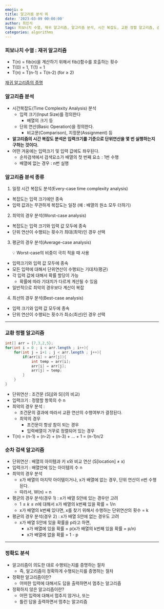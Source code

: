 ```yaml
---
emoji: ⚙️
title: 알고리즘 분석 외
date: '2023-03-09 00:00:00'
author: 최민석
tags: 피보나치 수열, 재귀 알고리즘, 알고리즘 분석, 시간 복잡도, 교환 정렬 알고리즘, 순차 검색 알고리즘, 정확도 분석
categories: algorithms
---
```

### 피보나치 수열 : 재귀 알고리즘

- T(n) = fib(n)을 계산하기 위해서 fib()함수를 호출하는 횟수
- T(0) = 1, T(1) = 1
- T(n) = T(n-1) + T(n-2) (for ≥ 2)

[재귀 알고리즘의 증명](https://baechu-story.tistory.com/9)

### 알고리즘 분석

- 시간복잡도(Time Complexity Analysis) 분석
  - 입력 크기(Input Size)를 정의한다
    - 배열의 크기 등
  - 단위 연산(Basic Operation)을 정의한다.
    - 비교문(Comparison), 지정문(Assignment) 등
- **알고리즘의 시간 복잡도 분석은 입력크기를 기준으로 단위연산을 몇 번 실행하는지 구하는 것이다.**
- 어떤 겨웅에는 입력크기 및 입력 값에도 좌우된다.
  - 순차검색에서 검색요소가 배열의 첫 번째 요소 : 1번 수행
  - 배열에 없는 경우 : n번 실행

### 알고리즘 분석 종류

1. 일정 시간 복잡도 분석(Every-case time complexity analysis)
  - 복잡도는 입력 크기에만 종속
  - 입력 값과는 무관하게 복잡도는 일정 (예 : 배열의 원소 모두 더하기)
2. 최악의 경우 분석(Worst-case analysis)
  - 복잡도는 입력 크기와 입력 값 모두에 종속
  - 단위 연산이 수행되는 횟수가 최대(최악)인 경우 선택
3. 평균의 경우 분석(Average-case analysis)

    💡 Worst-case의 비중이 극히 적을 때 사용

  - 입력크기와 입력 값 모두에 종속
  - 모든 입력에 대해서 단위연산이 수행되는 기대치(평균)
  - 각 입력 값에 대해서 확률 할당이 가능
    - 확률에 따라 기대치가 다르게 계산될 수 있음
  - 일반적으로 최악의 경우보다 계산이 복잡
4. 최선의 경우 분석(Best-case analysis)
  - 입력 크기와 입력 값 모두에 종속
  - 단위  연산이 수행되는 횟수가 최소(최선)인 경우 선택

---
### 교환 정렬 알고리즘

```java
int[] arr = {7,3,2,5};
for(int i = 0 ; i < arr.length ; i++){
    for(int j = i+1 ; j < arr.length ; j++){
        if(arr[i] > arr[j]){
            int temp = arr[i];
            arr[i] = arr[j];
            arr[j] = temp;
        }
    }
}
```

- 단위연산 : 조건문 (S[j]와 S[i]의 비교)
- 입력크기 : 정렬할 항목의 수 n
- 최악의 경우 분석 :
  - 조건문의 결과에 따라서 교환 연산의 수행여부가 결정된다.
  - 최악의 경우
    - 조건문이 항상 참이 되는 경우
    - 입력배열이 거꾸로 정렬되어 있는 경우
- T(n) = (n-1) + (n-2) + (n-3) + ... + 1 = (n-1)n/2

### 순차 검색 알고리즘

- 단위연산 : 배열의 아이템과 키 x와 비교 연산 (S[location] ≠ x)
- 입력크기 : 배열안에 있는 아이템의 수 n
- 최악의 경우 분석
  - x가 배열의 마지막 아이템이거나, x가 배열에 없는 경우, 단위 연산이 n번 수행된다.
  - 따라서, W(n) = n
- 평균의 경우 분석(경우 1) : x가 배열 S안에 있는 경우만 고려
  - $1≤k≤n$에 대해서 x가 배열의 k번째 있을 확률 = 1/n
  - x가 배열의 k번째 있다면, x를 찾기 위해서 수행하는 단위연산의 횟수 = k
- 평균의 경우 분석(경우 2) : x가 배열 S안에 없는 경우도 고려
  - x가 배열 S안에 있을 확률을 p라고 하면,
    - x가 배열에 있을 확률 = p(x가 배열의 k번째 있을 확률 = p/n)
    - x가 배열에 없을 확률 = 1 - p

---

### 정확도 분석

- 알고리즘이 의도한 대로 수행되는지를 증명하는 절차
  - 즉, 알고리즘이 정확하게 수행되는지를 증명하는 절차
- 정확한 알고리즘이란?
  - 어떠한 입력에 대해서도 답을 출력하면서 멈추는 알고리즘
- 정확하지 않은 알고리즘이란?
  - 어떤 입력에 대해서 멈추지 않거나, 또는
  - 틀린 답을 출력하면서 멈추는 알고리즘
```toc
```
